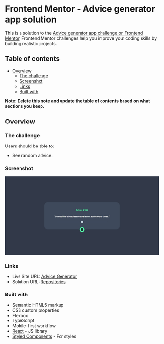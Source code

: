 # Frontend Mentor - Advice generator app solution

This is a solution to the [Advice generator app challenge on Frontend Mentor](https://www.frontendmentor.io/challenges/advice-generator-app-QdUG-13db). Frontend Mentor challenges help you improve your coding skills by building realistic projects.

## Table of contents

- [Overview](#overview)
  - [The challenge](#the-challenge)
  - [Screenshot](#screenshot)
  - [Links](#links)
  - [Built with](#built-with)

**Note: Delete this note and update the table of contents based on what sections you keep.**

## Overview

### The challenge

Users should be able to:

- See random advice.

### Screenshot

![](./src/assets/screenshot.jpeg)


### Links

- Live Site URL: [Advice Generator](https://advice-generator-eosin-nu.vercel.app/)
- Solution URL: [Repositories](https://github.com/PHnrq/advice-generator)

### Built with

- Semantic HTML5 markup
- CSS custom properties
- Flexbox
- TypeScript
- Mobile-first workflow
- [React](https://reactjs.org/) - JS library
- [Styled Components](https://styled-components.com/) - For styles
